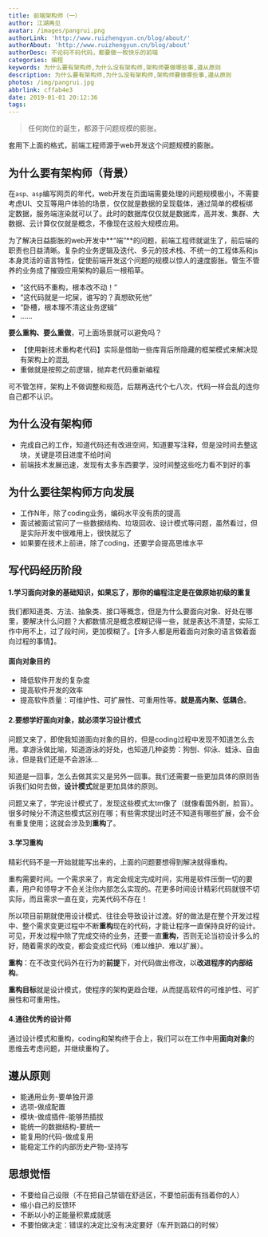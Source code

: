```yaml
---
title: 前端架构师（一）
author: 江湖再见
avatar: /images/pangrui.png
authorLink: 'http://www.ruizhengyun.cn/blog/about/'
authorAbout: 'http://www.ruizhengyun.cn/blog/about'
authorDesc: 不论码不码代码，都要做一枚快乐的前端
categories: 编程
keywords: 为什么要有架构师,为什么没有架构师,架构师要做哪些事,遵从原则
description: 为什么要有架构师,为什么没有架构师,架构师要做哪些事,遵从原则
photos: /img/pangrui.jpg
abbrlink: cffab4e3
date: 2019-01-01 20:12:36
tags:
---
```


> 任何岗位的诞生，都源于问题规模的膨胀。

套用下上面的格式，前端工程师源于web开发这个问题规模的膨胀。

## 为什么要有架构师（背景）
在`asp、asp`编写网页的年代，web开发在页面端需要处理的问题规模极小，不需要考虑UI、交互等用户体验的场景，仅仅就是数据的呈现载体，通过简单的模板绑定数据，服务端渲染就可以了。此时的数据库仅仅就是数据库，高并发、集群、大数据、云计算仅仅就是概念，不像现在这般大规模应用。

为了解决日益膨胀的web开发中**“端”**的问题，前端工程师就诞生了，前后端的职责也日益清晰。复杂的业务逻辑及迭代、多元的技术栈、不统一的工程体系和js本身灵活的语言特性，促使前端开发这个问题的规模以惊人的速度膨胀。管生不管养的业务成了摧毁应用架构的最后一根稻草。

- “这代码不重构，根本改不动！”
- “这代码就是一坨屎，谁写的？真想砍死他”
- “卧槽，根本理不清这业务逻辑”
- ......

**要么重构、要么重做**，可上面场景就可以避免吗？
- 【使用新技术重构老代码】实际是借助一些库背后所隐藏的框架模式来解决现有架构上的混乱
- 重做就是按照之前逻辑，抛弃老代码重新编程

可不管怎样，架构上不做调整和规范，后期再迭代个七八次，代码一样会乱的连你自己都不认识。

## 为什么没有架构师
- 完成自己的工作，知道代码还有改进空间，知道要写注释，但是没时间去整这块，关键是项目进度不给时间
- 前端技术发展迅速，发现有太多东西要学，没时间整这些吃力看不到好的事


## 为什么要往架构师方向发展
- 工作N年，除了coding业务，编码水平没有质的提高
- 面试被面试官问了一些数据结构、垃圾回收、设计模式等问题，虽然看过，但是实际开发中很难用上，很快就忘了
- 如果要在技术上前进，除了coding，还要学会提高思维水平

## 写代码经历阶段
#### 1.学习面向对象的基础知识，如果忘了，那你的编程注定是在做原始初级的重复
我们都知道类、方法、抽象类、接口等概念，但是为什么要面向对象、好处在哪里，要解决什么问题？大都数情况是概念模糊记得一些，就是表达不清楚，实际工作中用不上，过了段时间，更加模糊了。【许多人都是用着面向对象的语言做着面向过程的事情】。

#### 面向对象目的
- 降低软件开发的复杂度
- 提高软件开发的效率
- 提高软件质量：可维护性、可扩展性、可重用性等。**就是高内聚、低耦合**。

#### 2.要想学好面向对象，就必须学习设计模式
问题又来了，即使我知道面向对象的目的，但是coding过程中发现不知道怎么去用。拿游泳做比喻，知道游泳的好处，也知道几种姿势：狗刨、仰泳、蛙泳、自由泳，但是我们还是不会游泳...

知道是一回事，怎么去做其实又是另外一回事。我们还需要一些更加具体的原则告诉我们如何去做，**设计模式**就是更加具体的原则。

问题又来了，学完设计模式了，发现这些模式太tm像了（就像看国外剧，脸盲）。很多时候分不清这些模式区别在哪；有些需求提出时还不知道有哪些扩展，会不会有重复使用；这就会涉及到**重构**了。

#### 3.学习重构
精彩代码不是一开始就能写出来的，上面的问题要想得到解决就得重构。

重构需要时间。一个需求来了，肯定会规定完成时间，实用是软件压倒一切的要素，用户和领导才不会关注你内部怎么实现的。花更多时间设计精彩代码就很不切实际，而且需求一直在变，完美代码不存在！

所以项目前期就使用设计模式、往往会导致设计过渡。好的做法是在整个开发过程中、整个需求变更过程中不断**重构**现在的代码，才能让程序一直保持良好的设计。可见，开发过程中除了完成交待的业务，还要一直**重构**，否则无论当初设计多么的好，随着需求的改变，都会变成烂代码（难以维护、难以扩展）。

**重构**：在不改变代码外在行为的**前提**下，对代码做出修改，以**改进程序的内部结构**。

**重构目标**就是设计模式，使程序的架构更趋合理，从而提高软件的可维护性、可扩展性和可重用性。

#### 4.通往优秀的设计师
通过设计模式和重构，coding和架构终于合上，我们可以在工作中用**面向对象**的思维去考虑问题，并继续重构了。


## 遵从原则
- 能通用业务-要单独开源
- 选项-做成配置
- 模块-做成插件-能够热插拔
- 能统一的数据结构-要统一
- 能复用的代码-做成复用
- 能稳定工作的内部历史产物-坚持写


## 思想觉悟
- 不要给自己设限（不在把自己禁锢在舒适区，不要怕前面有挡着你的人）
- 缩小自己的反馈环
- 不断以小的正能量积累成就感
- 不要怕做决定：错误的决定比没有决定要好（车开到路口的时候）